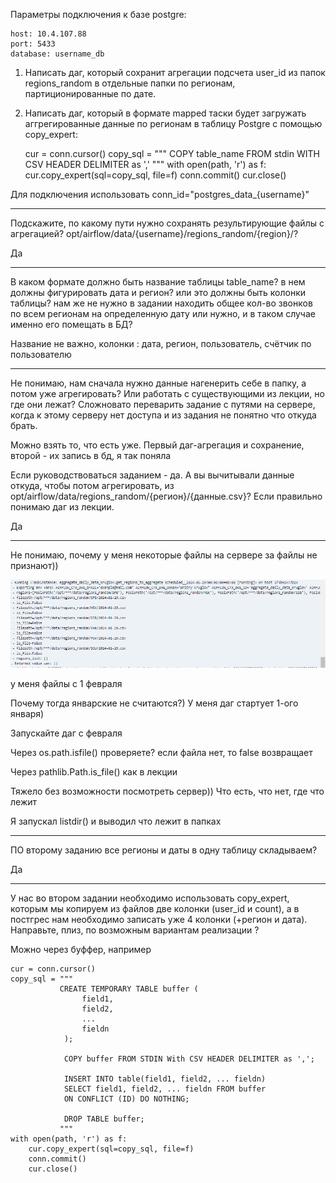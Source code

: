Параметры подключения к базе postgre:

    host: 10.4.107.88
    port: 5433
    database: username_db

1) Написать даг, который сохранит агрегации подсчета user_id из папок 
regions_random в отдельные папки по регионам, партиционированные по дате.

2) Написать даг, который в формате mapped таски будет загружать 
аггрегированные данные по регионам в таблицу Postgre с помощью copy_expert:


    cur = conn.cursor()
    copy_sql = """
               COPY table_name FROM stdin WITH CSV HEADER
               DELIMITER as ','
               """
    with open(path, 'r') as f:
        cur.copy_expert(sql=copy_sql, file=f)
        conn.commit()
        cur.close()

Для подключения использовать conn_id="postgres_data_{username}"

***

Подскажите, по какому пути нужно сохранять результирующие файлы с агрегацией? opt/airflow/data/{username}/regions_random/{region}/?

Да

***

В каком формате должно быть название таблицы table_name? в нем должны фигурировать дата и регион? или это должны быть 
колонки таблицы? нам же не нужно в задании находить общее кол-во звонков по всем регионам на определенную дату или нужно, 
и в таком случае именно его помещать в БД?

Название не важно, колонки : дата, регион, пользователь, счётчик по пользователю

***

Не понимаю, нам сначала нужно данные нагенерить себе в папку, а потом уже агрегировать? Или работать с существующими из лекции, но где они лежат?
Сложновато переварить задание с путями на сервере, когда к этому серверу нет доступа и из задания не понятно что откуда брать.

Можно взять то, что есть уже. Первый даг-агрегация и сохранение, второй - их запись в бд, я так поняла

Если руководствоваться заданием - да. А вы вычитывали данные откуда, чтобы потом агрегировать, из 
opt/airflow/data/regions_random/{регион}/{данные.csv}? Если правильно понимаю даг из лекции.

Да

***

Не понимаю, почему у меня некоторые файлы на сервере за файлы не признают))

![Screenshot_80.png](img%2FScreenshot_80.png)

у меня файлы с 1 февраля

Почему тогда январские не считаются?) У меня даг стартует 1-ого января)

Запускайте даг с февраля

Через os.path.isfile() проверяете? если файла нет, то false возвращает

Через pathlib.Path.is_file() как в лекции

Тяжело без возможности посмотреть сервер)) Что есть, что нет, где что лежит

Я запускал listdir() и выводил что лежит в папках

***

ПО второму заданию все регионы и даты в одну таблицу складываем?

Да

***

У нас во втором задании необходимо использовать copy_expert, которым мы копируем из файлов две колонки (user_id и count), 
а в постгрес нам необходимо записать уже 4 колонки (+регион и дата). Направьте, плиз, по возможным вариантам реализации ?

Можно через буффер, например

    cur = conn.cursor()
    copy_sql = """
               CREATE TEMPORARY TABLE buffer (
                    field1,
                    field2,
                    ...
                    fieldn
                );
                
                COPY buffer FROM STDIN With CSV HEADER DELIMITER as ',';
                
                INSERT INTO table(field1, field2, ... fieldn)
                SELECT field1, field2, ... fieldn FROM buffer
                ON CONFLICT (ID) DO NOTHING;
                
                DROP TABLE buffer;
               """
    with open(path, 'r') as f:
        cur.copy_expert(sql=copy_sql, file=f)
        conn.commit()
        cur.close()